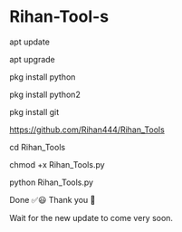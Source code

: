 # Rihan-Tool-s

apt update

apt upgrade

pkg install python

pkg install python2


pkg install git


https://github.com/Rihan444/Rihan_Tools
   

cd Rihan_Tools


chmod +x Rihan_Tools.py


python Rihan_Tools.py

Done ✅😃
  Thank you 💓

Wait for the new update to come very soon. 
